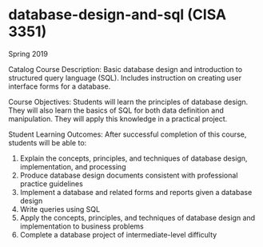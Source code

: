 # database-design-and-sql (CISA 3351)
Spring 2019

Catalog Course Description: Basic database design and introduction to structured query language
(SQL). Includes instruction on creating user interface forms for a database. 

Course Objectives: Students will learn the principles of database design. They will also learn the basics
of SQL for both data definition and manipulation. They will apply this knowledge in a practical project. 

Student Learning Outcomes:
After successful completion of this course, students will be able to:
1. Explain the concepts, principles, and techniques of database design, implementation, and
processing
2. Produce database design documents consistent with professional practice guidelines
3. Implement a database and related forms and reports given a database design
4. Write queries using SQL
5. Apply the concepts, principles, and techniques of database design and implementation to
business problems
6. Complete a database project of intermediate-level difficulty
